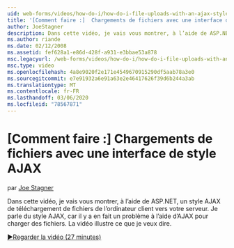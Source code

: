 ```yaml
---
uid: web-forms/videos/how-do-i/how-do-i-file-uploads-with-an-ajax-style-interface
title: '[Comment faire :]  Chargements de fichiers avec une interface de style AJAX | Microsoft Docs'
author: JoeStagner
description: Dans cette vidéo, je vais vous montrer, à l’aide de ASP.NET, un style AJAX de téléchargement de fichiers de l’ordinateur client vers votre serveur. Je parle du style AJAX, car il y a...
ms.author: riande
ms.date: 02/12/2008
ms.assetid: fef628a1-e86d-428f-a931-e3bbae53a878
msc.legacyurl: /web-forms/videos/how-do-i/how-do-i-file-uploads-with-an-ajax-style-interface
msc.type: video
ms.openlocfilehash: 4a8e9020f2e171e4549670915290df5aab78a3e0
ms.sourcegitcommit: e7e91932a6e91a63e2e46417626f39d6b244a3ab
ms.translationtype: MT
ms.contentlocale: fr-FR
ms.lasthandoff: 03/06/2020
ms.locfileid: "78567871"
---
```

# <a name="how-do-i--file-uploads-with-an-ajax-style-interface"></a>[Comment faire :]  Chargements de fichiers avec une interface de style AJAX

par [Joe Stagner](https://github.com/JoeStagner)

Dans cette vidéo, je vais vous montrer, à l’aide de ASP.NET, un style AJAX de téléchargement de fichiers de l’ordinateur client vers votre serveur. Je parle du style AJAX, car il y a en fait un problème à l’aide d’AJAX pour charger des fichiers. La vidéo illustre ce que je veux dire.

[&#9654;Regarder la vidéo (27 minutes)](https://channel9.msdn.com/Blogs/ASP-NET-Site-Videos/how-do-i-file-uploads-with-an-ajax-style-interface)
